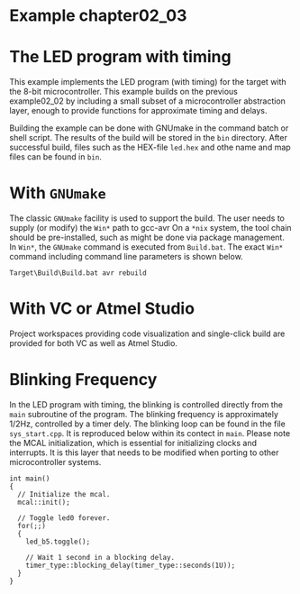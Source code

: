 # Example chapter02_03
# The LED program with timing

This example implements the LED program (with timing) for the
target with the 8-bit microcontroller.
This example builds on the previous example02_02
by including a small subset of a microcontroller
abstraction layer, enough to provide functions
for approximate timing and delays.

Building the example can be done with GNUmake
in the command batch or shell script.
The results of the build will be stored in the `bin`
directory. After successful build, files such as the HEX-file
`led.hex` and othe name and map files can be found in `bin`.

# With `GNUmake`

The classic `GNUmake` facility is used to support the build.
The user needs to supply (or modify) the `Win*` path to gcc-avr
On a `*nix` system, the tool chain should be pre-installed,
such as might be done via package management.
In `Win*`, the `GNUmake` command is executed from
`Build.bat`. The exact `Win*` command including command line
parameters is shown below.

```
Target\Build\Build.bat avr rebuild
```

# With VC or Atmel Studio

Project workspaces providing code visualization
and single-click build are provided for both
VC as well as Atmel Studio.

# Blinking Frequency

In the LED program with timing, the blinking is controlled directly
from the `main` subroutine of the program. The blinking
frequency is approximately 1/2Hz, controlled by a timer dely.
The blinking loop can be found in the file `sys_start.cpp`.
It is reproduced below within its contect in `main`.
Please note the MCAL initialization, which is essential
for initializing clocks and interrupts. It is this layer
that needs to be modified when porting to other microcontroller
systems.

```
int main()
{
  // Initialize the mcal.
  mcal::init();

  // Toggle led0 forever.
  for(;;)
  {
    led_b5.toggle();

    // Wait 1 second in a blocking delay.
    timer_type::blocking_delay(timer_type::seconds(1U));
  }
}
```
